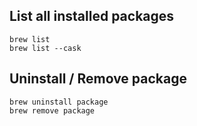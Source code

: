## List all installed packages

```
brew list
brew list --cask
```

## Uninstall / Remove package

```
brew uninstall package
brew remove package
```
